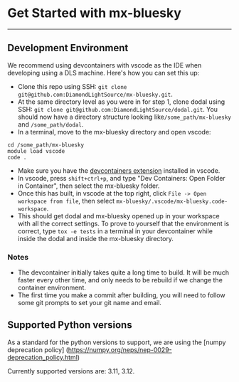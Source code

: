 # Get Started with mx-bluesky
---------------------------

## Development Environment

We recommend using devcontainers with vscode as the IDE when developing using a DLS machine. Here's how you can set this up:

- Clone this repo using SSH: `git clone git@github.com:DiamondLightSource/mx-bluesky.git`.
- At the same directory level as you were in for step 1, clone dodal using SSH: `git clone git@github.com:DiamondLightSource/dodal.git`.
You should now have a directory structure looking like`/some_path/mx-bluesky` and `/some_path/dodal`.
- In a terminal, move to the mx-bluesky directory and open vscode:

```
cd /some_path/mx-bluesky  
module load vscode  
code .
```

- Make sure you have the [devcontainers extension](https://marketplace.visualstudio.com/items?itemName=ms-vscode-remote.remote-containers) installed in vscode.
- In vscode, press `shift+ctrl+p`, and type "Dev Containers: Open Folder in Container", then select the mx-bluesky folder.
- Once this has built, in vscode at the top right, click `File -> Open workspace from file`, then select `mx-bluesky/.vscode/mx-bluesky.code-workspace`.
- This should get dodal and mx-bluesky opened up in your workspace with all the correct settings. To prove to yourself that the environment is correct, type `tox -e tests` in a terminal in your devcontainer while inside the dodal and inside the mx-bluesky directory.

### Notes
- The devcontainer initially takes quite a long time to build. It will be much faster every other time, and only needs to be rebuild if we change the container environment.
- The first time you make a commit after building, you will need to follow some git prompts to set your git name and email.


## Supported Python versions


As a standard for the python versions to support, we are using the [numpy deprecation policy] (https://numpy.org/neps/nep-0029-deprecation_policy.html)

Currently supported versions are: 3.11, 3.12.
